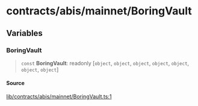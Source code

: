 # contracts/abis/mainnet/BoringVault

## Variables

### BoringVault

> `const` **BoringVault**: readonly [`object`, `object`, `object`, `object`, `object`, `object`, `object`]

#### Source

[lib/contracts/abis/mainnet/BoringVault.ts:1](https://github.com/PufferFinance/puffer-sdk/blob/45c6e132498ca94bfbd9c6e7764db129c3651333/lib/contracts/abis/mainnet/BoringVault.ts#L1)
